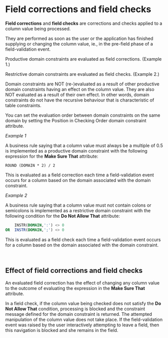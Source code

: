 # Field corrections and field checks

**Field corrections** and **field checks** are corrections and checks applied to a column value being processed.

They are performed as soon as the user or the application has finished supplying or changing the column value, ie., in the pre-field phase of a field-validation event.

Productive domain constraints are evaluated as field corrections. (Example 1.)

Restrictive domain constraints are evaluated as field checks. (Example 2.)

Domain constraints are NOT (re-)evaluated as a result of other productive domain constraints having an effect on the column value. They are also NOT evaluated as a result of their own effect. In other words, domain constraints do not have the recursive behaviour that is characteristic of table constraints.

You can set the evaluation order between domain constraints on the same domain by setting the Position in Checking Order domain constraint attribute.

*Example 1*

A business rule saying that a column value must always be a multiple of 0.5 is implemented as a productive domain constraint with the following expression for the **Make Sure That** attribute:

```
ROUND (DOMAIN * 2) / 2
```

This is evaluated as a field correction each time a field-validation event occurs for a column based on the domain associated with the domain constraint.

*Example 2*

A business rule saying that a column value must not contain colons or semicolons is implemented as a restrictive domain constraint with the following condition for the **Do Not Allow That** attribute:

```sql
    INSTR(DOMAIN,':') <> 0
OR  INSTR(DOMAIN,';') <> 0
```

This is evaluated as a field check each time a field-validation event occurs for a column based on the domain associated with the domain constraint.

 

## Effect of field corrections and field checks

An evaluated field correction has the effect of changing any column value to the outcome of evaluating the expression in the **Make Sure That** attribute.

In a field check, if the column value being checked does not satisfy the **Do Not Allow That** condition, processing is blocked and the constraint message defined for the domain constraint is returned. The attempted manipulation of the column value does not take place. If the field-validation event was raised by the user interactively attempting to leave a field, then this navigation is blocked and she remains in the field.

 